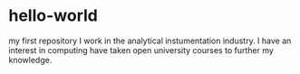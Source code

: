# hello-world
my first repository
I work in the analytical instumentation industry. I have an interest in computing have taken open university courses to further my knowledge.  
